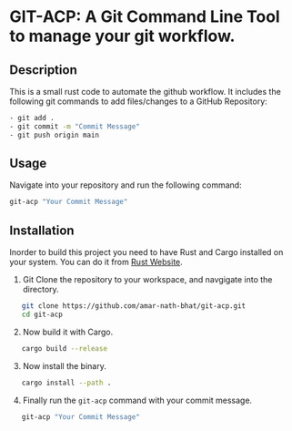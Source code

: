 # GIT-ACP: A Git Command Line Tool to manage your git workflow.

## Description

This is a small rust code to automate the github workflow. It includes the following git commands to add files/changes to a GitHub Repository:

```bash
- git add .
- git commit -m "Commit Message"
- git push origin main
```

## Usage

Navigate into your repository and run the following command:

```bash
git-acp "Your Commit Message"
```

## Installation

Inorder to build this project you need to have Rust and Cargo installed on your system. You can do it from [Rust Website](https://www.rust-lang.org/tools/install).

1. Git Clone the repository to your workspace, and navgigate into the directory.

```bash
   git clone https://github.com/amar-nath-bhat/git-acp.git
   cd git-acp
```

2. Now build it with Cargo.

```bash
   cargo build --release
```

3. Now install the binary.

```bash
   cargo install --path .
```

4. Finally run the `git-acp` command with your commit message.

```bash
   git-acp "Your Commit Message"
```
